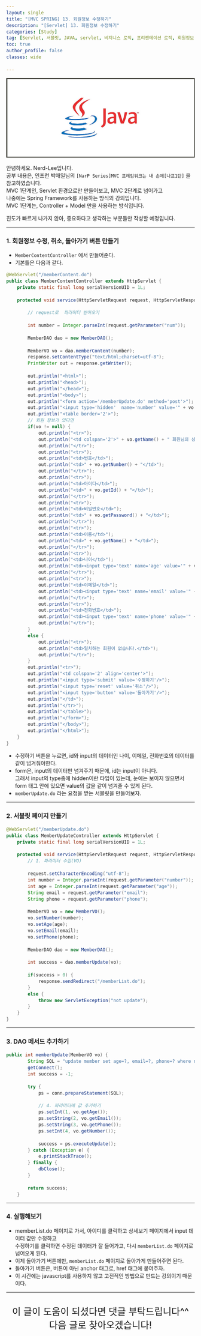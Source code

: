 ```yaml
---
layout: single
title: "[MVC SPRING] 13. 회원정보 수정하기"
description: "[Servlet] 13. 회원정보 수정하기"
categories: [Study]
tag: [Servlet, 서블릿, JAVA, servlet, 비지니스 로직, 프리젠테이션 로직, 회원정보 수정하기]
toc: true
author_profile: false
classes: wide

---
```


![](/assets/img/etc/java.jpg)

안녕하세요. Nerd-Lee입니다.<br>
공부 내용은, 인프런 박매일님의
`[NarP Series]MVC 프레임워크는 내 손에[나프1탄]` 을 참고하였습니다.<br>
MVC 1단계인, Servlet 환경으로만 만들어보고, MVC 2단계로 넘어가고<br>
나중에는 Spring Framework를 사용하는 방식의 강의입니다.<br>
MVC 1단계는, Controller + Model 만을 사용하는 방식입니다.

진도가 빠르게 나가지 않아, 중요하다고 생각하는 부분들만 작성할 예정입니다.

---

### 1. 회원정보 수정, 취소, 돌아가기 버튼 만들기

- `MemberContentController` 에서 만들어준다.
- 기본틀은 다음과 같다.

```java
@WebServlet("/memberContent.do")
public class MemberContentController extends HttpServlet {
	private static final long serialVersionUID = 1L;

	protected void service(HttpServletRequest request, HttpServletResponse response) throws ServletException, IOException {
		
		// request로  파라미터 받아오기
		
		int number = Integer.parseInt(request.getParameter("num"));
		
		MemberDAO dao = new MemberDAO();
		
		MemberVO vo = dao.memberContent(number);
		response.setContentType("text/html;charset=utf-8");
		PrintWriter out = response.getWriter();
		
		out.println("<html>");
		out.println("<head>");
		out.println("</head>");
		out.println("<body>");
		out.println("<form action='/memberUpdate.do' method='post'>");
		out.println("<input type='hidden'  name='number' value='" + vo.getId() + "'/>");
		out.println("<table border='2'>");
		// 회원 정보가 있다면
		if(vo != null) {
			out.println("<tr>");
			out.println("<td colspan='2'>" + vo.getName() + " 회원님의 상세보기 </td>");
			out.println("</tr>");
			out.println("<tr>");
			out.println("<td>번호</td>");
			out.println("<td>" + vo.getNumber() + "</td>");
			out.println("</tr>");
			out.println("<tr>");
			out.println("<td>아이디</td>");
			out.println("<td>" + vo.getId() + "</td>");
			out.println("</tr>");
			out.println("<tr>");
			out.println("<td>비밀번호</td>");
			out.println("<td>" + vo.getPassword() + "</td>");
			out.println("</tr>");
			out.println("<tr>");
			out.println("<td>이름</td>");
			out.println("<td>" + vo.getName() + "</td>");
			out.println("</tr>");
			out.println("<tr>");
			out.println("<td>나이</td>");
			out.println("<td><input type='text' name='age' value='" + vo.getAge() + "'/></td>");
			out.println("</tr>");
			out.println("<tr>");
			out.println("<td>이메일</td>");
			out.println("<td><input type='text' name='email' value='" + vo.getEmail() + "'/></td>");
			out.println("</tr>");
			out.println("<tr>");
			out.println("<td>전화번호</td>");
			out.println("<td><input type='text' name='phone' value='" + vo.getPhone() + "'/></td>");
			out.println("</tr>");
		}
		else {
			out.println("<tr>");
			out.println("<td>일치하는 회원이 없습니다.</td>");
			out.println("</tr>");
		}
		out.println("<tr>");
		out.println("<td colspan='2' align='center'>");
		out.println("<input type='submit' value='수정하기'/>");
		out.println("<input type='reset' value='취소'/>");
		out.println("<input type='button' value='돌아가기'/>");
		out.println("</td>");
		out.println("</tr>");
		out.println("</table>");
		out.println("</form>");
		out.println("</body>");
		out.println("</html>");
	}
}
```
- 수정하기 버튼을 누르면, id와 input의 데이터인 나이, 이메일, 전화번호의 데이터를 같이 넘겨줘야한다.
- form은, input의 데이터만 넘겨주기 때문에, id는 input이 아니다.<br>
그래서 input의 type중에 hidden이란 타입이 있는데, 눈에는 보이지 않으면서<br>
form 태그 안에 있으면 value의 값을 같이 넘겨줄 수 있게 된다.<br>
- `memberUpdate.do` 라는 요청을 받는 서블릿을 만들어보자.

---

### 2. 서블릿 페이지 만들기

```java
@WebServlet("/memberUpdate.do")
public class MemberUpdateController extends HttpServlet {
	private static final long serialVersionUID = 1L;

	protected void service(HttpServletRequest request, HttpServletResponse response) throws ServletException, IOException {
		// 1. 파라미터 수집(VO)
		
		request.setCharacterEncoding("utf-8");
		int number = Integer.parseInt(request.getParameter("number"));
		int age = Integer.parseInt(request.getParameter("age"));
		String email = request.getParameter("email");
		String phone = request.getParameter("phone");
		
		MemberVO vo = new MemberVO();
		vo.setNumber(number);
		vo.setAge(age);
		vo.setEmail(email);
		vo.setPhone(phone);
		
		MemberDAO dao = new MemberDAO();
		
		int success = dao.memberUpdate(vo);
		
		if(success > 0) {
			response.sendRedirect("/memberList.do");
		}
		else {
			throw new ServletException("not update");
		}
	}
}
```

---

### 3. DAO 메서드 추가하기

```java
public int memberUpdate(MemberVO vo) {
		String SQL = "update member set age=?, email=?, phone=? where number=?";
		getConnect();
		int success = -1;

		try {
			ps = conn.prepareStatement(SQL);

			// 4. 파라미터에 값 추가하기
			ps.setInt(1, vo.getAge());
			ps.setString(2, vo.getEmail());
			ps.setString(3, vo.getPhone());
			ps.setInt(4, vo.getNumber());
			
			success = ps.executeUpdate();
		} catch (Exception e) {
			e.printStackTrace();
		} finally {
			dbClose();
		}
		
		return success;
	}
```

---

### 4. 실행해보기

- memberList.do 페이지로 가서, 아이디를 클릭하고 상세보기 페이지에서 input 데이터 값만 수정하고<br>
수정하기를 클릭하면 수정된 데이터가 잘 들어가고, 다시 `memberList.do` 페이지로 넘어오게 된다.
- 이제 돌아가기 버튼에만, `memberList.do` 페이지로 돌아가게 만들어주면 된다.
- 돌아가기 버튼은, 버튼이 아닌 anchor 태그로, href 태그에 붙여주자.
- 이 시간에는 javascript를 사용하지 않고 고전적인 방법으로 만드는 강의이기 때문이다.

---

<br>

<div style="font-size:25px; text-align:center">
이 글이 도움이 되셨다면 댓글 부탁드립니다^^<br>
다음 글로 찾아오겠습니다!

</div>
